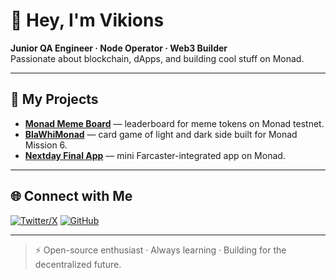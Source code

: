 # 👋 Hey, I'm Vikions  

**Junior QA Engineer · Node Operator · Web3 Builder**  
Passionate about blockchain, dApps, and building cool stuff on Monad.  

---

## 🚀 My Projects  

- **[Monad Meme Board](https://github.com/vikions/monadmemeboard)** — leaderboard for meme tokens on Monad testnet.  
- **[BlaWhiMonad](https://blawhimonad.vercel.app/)** — card game of light and dark side built for Monad Mission 6.  
- **[Nextday Final App](https://github.com/vikions/nextday-final-app)** — mini Farcaster-integrated app on Monad.  

---

## 🌐 Connect with Me  

[![Twitter/X](https://img.shields.io/badge/Twitter-000?logo=x&logoColor=white)](https://x.com/vikions777)
[![GitHub](https://img.shields.io/badge/GitHub-000?logo=github&logoColor=white)](https://github.com/vikions)


---

> ⚡ Open-source enthusiast · Always learning · Building for the decentralized future.
